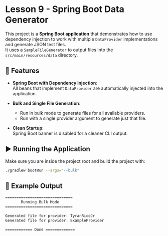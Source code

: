 # Lesson 9 - Spring Boot Data Generator

This project is a **Spring Boot application** that demonstrates how to use dependency injection to work with multiple `DataProvider` implementations and generate JSON test files.  
It uses a `SampleFileGenerator` to output files into the `src/main/resources/data` directory.

## 📌 Features

- **Spring Boot with Dependency Injection**:  
  All beans that implement `DataProvider` are automatically injected into the application.  

- **Bulk and Single File Generation**:  
  - Run in bulk mode to generate files for all available providers.  
  - Run with a single provider argument to generate just that file.  

- **Clean Startup**:  
  Spring Boot banner is disabled for a cleaner CLI output.  

## ▶️ Running the Application

Make sure you are inside the project root and build the project with:

```bash
./gradlew bootRun --args="--bulk"
```

## 📜 Example Output

```bash
==============================
       Running Bulk Mode      
==============================

Generated file for provider: TyranRiceJr
Generated file for provider: ExampleProvider

============ Done =============
```